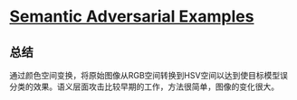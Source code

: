# [Semantic Adversarial Examples](https://openaccess.thecvf.com/content_cvpr_2018_workshops/w32/html/Hosseini_Semantic_Adversarial_Examples_CVPR_2018_paper.html)

## 总结
通过颜色空间变换，将原始图像从RGB空间转换到HSV空间以达到使目标模型误分类的效果。语义层面攻击比较早期的工作，方法很简单，图像的变化很大。
